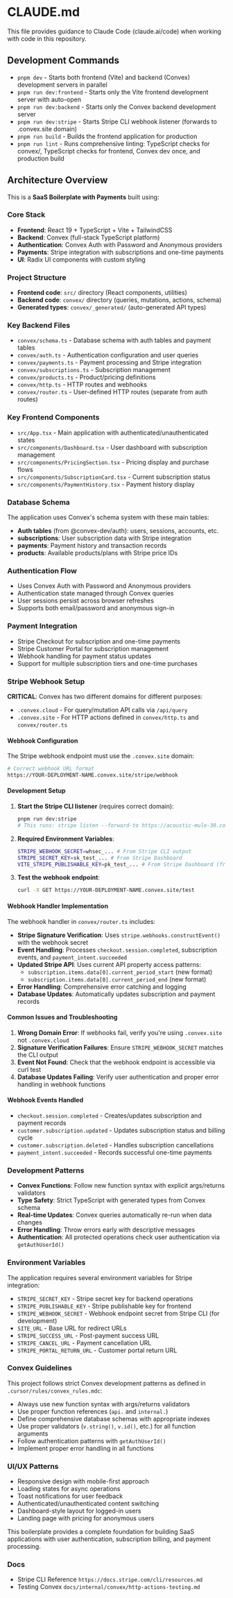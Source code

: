 # CLAUDE.md

This file provides guidance to Claude Code (claude.ai/code) when working with code in this repository.

## Development Commands

- `pnpm dev` - Starts both frontend (Vite) and backend (Convex) development servers in parallel
- `pnpm run dev:frontend` - Starts only the Vite frontend development server with auto-open
- `pnpm run dev:backend` - Starts only the Convex backend development server
- `pnpm run dev:stripe` - Starts Stripe CLI webhook listener (forwards to .convex.site domain)
- `pnpm run build` - Builds the frontend application for production
- `pnpm run lint` - Runs comprehensive linting: TypeScript checks for convex/, TypeScript checks for frontend, Convex dev once, and production build

## Architecture Overview

This is a **SaaS Boilerplate with Payments** built using:

### Core Stack

- **Frontend**: React 19 + TypeScript + Vite + TailwindCSS
- **Backend**: Convex (full-stack TypeScript platform)
- **Authentication**: Convex Auth with Password and Anonymous providers
- **Payments**: Stripe integration with subscriptions and one-time payments
- **UI**: Radix UI components with custom styling

### Project Structure

- **Frontend code**: `src/` directory (React components, utilities)
- **Backend code**: `convex/` directory (queries, mutations, actions, schema)
- **Generated types**: `convex/_generated/` (auto-generated API types)

### Key Backend Files

- `convex/schema.ts` - Database schema with auth tables and payment tables
- `convex/auth.ts` - Authentication configuration and user queries
- `convex/payments.ts` - Payment processing and Stripe integration
- `convex/subscriptions.ts` - Subscription management
- `convex/products.ts` - Product/pricing definitions
- `convex/http.ts` - HTTP routes and webhooks
- `convex/router.ts` - User-defined HTTP routes (separate from auth routes)

### Key Frontend Components

- `src/App.tsx` - Main application with authenticated/unauthenticated states
- `src/components/Dashboard.tsx` - User dashboard with subscription management
- `src/components/PricingSection.tsx` - Pricing display and purchase flows
- `src/components/SubscriptionCard.tsx` - Current subscription status
- `src/components/PaymentHistory.tsx` - Payment history display

### Database Schema

The application uses Convex's schema system with these main tables:

- **Auth tables** (from @convex-dev/auth): users, sessions, accounts, etc.
- **subscriptions**: User subscription data with Stripe integration
- **payments**: Payment history and transaction records
- **products**: Available products/plans with Stripe price IDs

### Authentication Flow

- Uses Convex Auth with Password and Anonymous providers
- Authentication state managed through Convex queries
- User sessions persist across browser refreshes
- Supports both email/password and anonymous sign-in

### Payment Integration

- Stripe Checkout for subscription and one-time payments
- Stripe Customer Portal for subscription management
- Webhook handling for payment status updates
- Support for multiple subscription tiers and one-time purchases

### Stripe Webhook Setup

**CRITICAL**: Convex has two different domains for different purposes:

- `.convex.cloud` - For query/mutation API calls via `/api/query`
- `.convex.site` - For HTTP actions defined in `convex/http.ts` and `convex/router.ts`

#### Webhook Configuration

The Stripe webhook endpoint must use the `.convex.site` domain:

```bash
# Correct webhook URL format
https://YOUR-DEPLOYMENT-NAME.convex.site/stripe/webhook
```

#### Development Setup

1. **Start the Stripe CLI listener** (requires correct domain):

   ```bash
   pnpm run dev:stripe
   # This runs: stripe listen --forward-to https://acoustic-mule-30.convex.site/stripe/webhook
   ```

2. **Required Environment Variables**:

   ```bash
   STRIPE_WEBHOOK_SECRET=whsec_... # From Stripe CLI output
   STRIPE_SECRET_KEY=sk_test_... # From Stripe Dashboard
   VITE_STRIPE_PUBLISHABLE_KEY=pk_test_... # From Stripe Dashboard (frontend)
   ```

3. **Test the webhook endpoint**:
   ```bash
   curl -X GET https://YOUR-DEPLOYMENT-NAME.convex.site/test
   ```

#### Webhook Handler Implementation

The webhook handler in `convex/router.ts` includes:

- **Stripe Signature Verification**: Uses `stripe.webhooks.constructEvent()` with the webhook secret
- **Event Handling**: Processes `checkout.session.completed`, subscription events, and `payment_intent.succeeded`
- **Updated Stripe API**: Uses current API property access patterns:
  - `subscription.items.data[0].current_period_start` (new format)
  - `subscription.items.data[0].current_period_end` (new format)
- **Error Handling**: Comprehensive error catching and logging
- **Database Updates**: Automatically updates subscription and payment records

#### Common Issues and Troubleshooting

1. **Wrong Domain Error**: If webhooks fail, verify you're using `.convex.site` not `.convex.cloud`
2. **Signature Verification Failures**: Ensure `STRIPE_WEBHOOK_SECRET` matches the CLI output
3. **Event Not Found**: Check that the webhook endpoint is accessible via curl test
4. **Database Updates Failing**: Verify user authentication and proper error handling in webhook functions

#### Webhook Events Handled

- `checkout.session.completed` - Creates/updates subscription and payment records
- `customer.subscription.updated` - Updates subscription status and billing cycle
- `customer.subscription.deleted` - Handles subscription cancellations
- `payment_intent.succeeded` - Records successful one-time payments

### Development Patterns

- **Convex Functions**: Follow new function syntax with explicit args/returns validators
- **Type Safety**: Strict TypeScript with generated types from Convex schema
- **Real-time Updates**: Convex queries automatically re-run when data changes
- **Error Handling**: Throw errors early with descriptive messages
- **Authentication**: All protected operations check user authentication via `getAuthUserId()`

### Environment Variables

The application requires several environment variables for Stripe integration:

- `STRIPE_SECRET_KEY` - Stripe secret key for backend operations
- `STRIPE_PUBLISHABLE_KEY` - Stripe publishable key for frontend
- `STRIPE_WEBHOOK_SECRET` - Webhook endpoint secret from Stripe CLI (for development)
- `SITE_URL` - Base URL for redirect URLs
- `STRIPE_SUCCESS_URL` - Post-payment success URL
- `STRIPE_CANCEL_URL` - Payment cancellation URL
- `STRIPE_PORTAL_RETURN_URL` - Customer portal return URL

### Convex Guidelines

This project follows strict Convex development patterns as defined in `.cursor/rules/convex_rules.mdc`:

- Always use new function syntax with args/returns validators
- Use proper function references (`api.` and `internal.`)
- Define comprehensive database schemas with appropriate indexes
- Use proper validators (`v.string()`, `v.id()`, etc.) for all function arguments
- Follow authentication patterns with `getAuthUserId()`
- Implement proper error handling in all functions

### UI/UX Patterns

- Responsive design with mobile-first approach
- Loading states for async operations
- Toast notifications for user feedback
- Authenticated/unauthenticated content switching
- Dashboard-style layout for logged-in users
- Landing page with pricing for anonymous users

This boilerplate provides a complete foundation for building SaaS applications with user authentication, subscription billing, and payment processing.

### Docs

- Stripe CLI Reference `https://docs.stripe.com/cli/resources.md`
- Testing Convex `docs/internal/convex/http-actions-testing.md`
